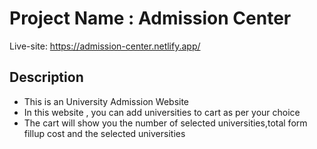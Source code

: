 # Project Name : Admission Center

Live-site: https://admission-center.netlify.app/

## Description

* This is an University Admission Website
* In this website , you can add universities to cart as per your choice
* The cart will show you the number of selected universities,total form fillup cost and the selected universities
